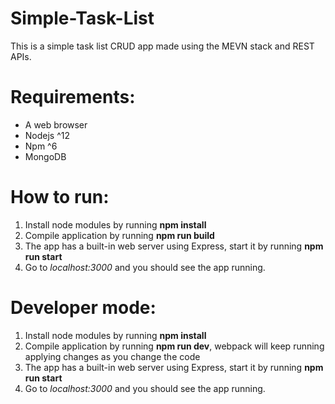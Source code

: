 # Simple-Task-List

This is a simple task list CRUD app made using the MEVN stack and REST APIs.

# Requirements:

* A web browser
* Nodejs ^12
* Npm ^6
* MongoDB

# How to run:

1. Install node modules by running **npm install**
2. Compile application by running **npm run build**
3. The app has a built-in web server using Express, start it by running **npm run start**
4. Go to *localhost:3000* and you should see the app running.

# Developer mode:

1. Install node modules by running **npm install**
2. Compile application by running **npm run dev**, webpack will keep running applying changes as you change the code
3. The app has a built-in web server using Express, start it by running **npm run start**
4. Go to *localhost:3000* and you should see the app running.
